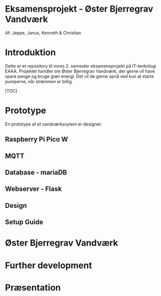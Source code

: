 Eksamensprojekt - Øster Bjerregrav Vandværk
====
Af: Jeppe, Janus, Kenneth & Christian

# Introduktion
Dette er et repository til vores 2. semester eksamensprojekt på IT-tenkologi EAAA. 
Projektet handler om Øster Bjerregrav Vandværk, der gerne vil have spare penge og bruge grøn energi.
Det vil de gerne opnå ved kun at starte pumperne, når strømmen er billig.


[TOC]


# Prototype
En prototype af et vandværkssytem er designet.

## Raspberry Pi Pico W


## MQTT


## Database - mariaDB


## Webserver - Flask


## Design


## Setup Guide


# Øster Bjerregrav Vandværk


# Further development




# Præsentation
